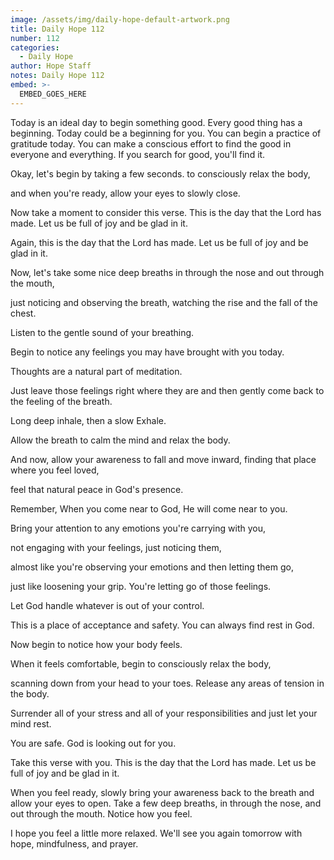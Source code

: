 ```yaml
---
image: /assets/img/daily-hope-default-artwork.png
title: Daily Hope 112
number: 112
categories:
  - Daily Hope
author: Hope Staff
notes: Daily Hope 112
embed: >-
  EMBED_GOES_HERE
---
```

Today is an ideal day to begin something good. Every good thing has a beginning. Today could be a beginning for you. You can begin a practice of gratitude today. You can make a conscious effort to find the good in everyone and everything. If you search for good, you'll find it.

Okay, let's begin by taking a few seconds. to consciously relax the body,

and when you're ready, allow your eyes to slowly close.

Now take a moment to consider this verse. This is the day that the Lord has made. Let us be full of joy and be glad in it.

Again, this is the day that the Lord has made. Let us be full of joy and be glad in it.

Now, let's take some nice deep breaths in through the nose and out through the mouth,

just noticing and observing the breath, watching the rise and the fall of the chest.

Listen to the gentle sound of your breathing.

Begin to notice any feelings you may have brought with you today.

Thoughts are a natural part of meditation.

Just leave those feelings right where they are and then gently come back to the feeling of the breath.

Long deep inhale, then a slow Exhale.

Allow the breath to calm the mind and relax the body.

And now, allow your awareness to fall and move inward, finding that place where you feel loved,

feel that natural peace in God's presence.

Remember, When you come near to God, He will come near to you.

Bring your attention to any emotions you're carrying with you,

not engaging with your feelings, just noticing them,

almost like you're observing your emotions and then letting them go,

just like loosening your grip. You're letting go of those feelings.

Let God handle whatever is out of your control.

This is a place of acceptance and safety. You can always find rest in God.

Now begin to notice how your body feels.

When it feels comfortable, begin to consciously relax the body,

scanning down from your head to your toes. Release any areas of tension in the body.

Surrender all of your stress and all of your responsibilities and just let your mind rest.

You are safe. God is looking out for you.

Take this verse with you. This is the day that the Lord has made. Let us be full of joy and be glad in it.

When you feel ready, slowly bring your awareness back to the breath and allow your eyes to open. Take a few deep breaths, in through the nose, and out through the mouth. Notice how you feel.

I hope you feel a little more relaxed. We'll see you again tomorrow with hope, mindfulness, and prayer.

